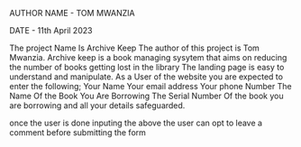 AUTHOR NAME - TOM MWANZIA 


DATE - 11th April 2023

The project Name Is Archive Keep The author of this project is Tom Mwanzia. Archive keep is a book managing sysytem that aims on reducing the number of books getting lost in the library The landing page is easy to understand and manipulate. As a User of the website you are expected to enter the following; Your Name Your email address Your phone Number The Name Of the Book You Are Borrowing The Serial Number Of the book you are borrowing and all your details safeguarded.

once the user is done inputing the above the user can opt to leave a comment before submitting the form
